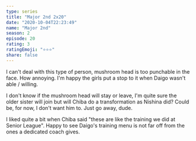 ```yaml
---
type: series
title: "Major 2nd 2x20"
date: "2020-10-04T22:23:49"
name: "Major 2nd"
season: 2
episode: 20
rating: 3
ratingEmoji: "⭐️⭐️⭐️"
share: false
---
```


I can't deal with this type of person, mushroom head is too punchable in the face. How annoying. I'm happy the girls put a stop to it when Daigo wasn't able / willing.

I don't know if the mushroom head will stay or leave, I'm quite sure the older sister will join but will Chiba do a transformation as Nishina did? Could be, for now, I don't want him to. Just go away, dude.

I liked quite a bit when Chiba said "these are like the training we did at Senior League". Happy to see Daigo's training menu is not far off from the ones a dedicated coach gives.
